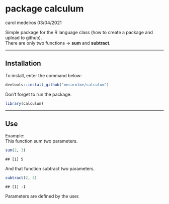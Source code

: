 package calculum
================
carol medeiros
03/04/2021

Simple package for the R language class (how to create a package and
upload to github).  
There are only two functions -&gt; **sum** and **subtract**.

------------------------------------------------------------------------

## **Installation**

To install, enter the command below:

``` r
devtools::install_github("mecarolme/calculum")
```

Don’t forget to run the package.

``` r
library(calculum)
```

------------------------------------------------------------------------

## **Use**

Example:  
This function sum two parameters.

``` r
sum(2, 3)
```

    ## [1] 5

And that function subtract two parameters.

``` r
subtract(2, 3)
```

    ## [1] -1

Parameters are defined by the user.

